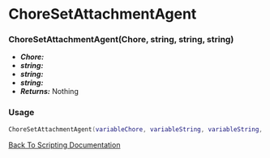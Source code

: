 # ChoreSetAttachmentAgent

### ChoreSetAttachmentAgent(Chore, string, string, string)
- ***Chore:*** 
- ***string:*** 
- ***string:*** 
- ***string:*** 
- ***Returns:*** Nothing

### Usage

```Lua
ChoreSetAttachmentAgent(variableChore, variableString, variableString, variableString)
```


[Back To Scripting Documentation](../README.md)
